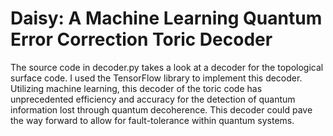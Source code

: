 # Daisy: A Machine Learning Quantum Error Correction Toric Decoder

The source code in decoder.py takes a look at a decoder for the topological surface code. I used the TensorFlow library to implement this decoder. Utilizing machine learning, this decoder of the toric code has unprecedented efficiency and accuracy for the detection of quantum information lost through quantum decoherence. This decoder could pave the way forward to allow for fault-tolerance within quantum systems.
